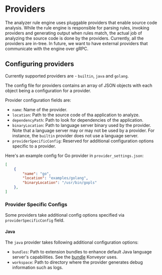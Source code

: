 # Providers

The analyzer rule engine uses pluggable providers that enable source code analysis. While the rule engine is responsible for parsing rules, invoking providers and generating output when rules match, the actual job of analyzing the source code is done by the providers. Currently, all the providers are in-tree. In future, we want to have external providers that communicate with the engine over gRPC.

## Configuring providers

Currently supported providers are - `builtin`, `java` and `golang`.

The config file for providers contains an array of JSON objects with each object being a configuration for a provider.

Provider configuration fields are:

* `name`: Name of the provider.
* `location`: Path to the source code of tha application to analyze.
* `dependencyPath`: Path to look for dependencies of the application.
* `binaryLocation`: Path to language server binary used by the provider. Note that a language server may or may not be used by a provider. For instance, the `builtin` provider does not use a language server.
* `providerSpecificConfig`: Reserved for additional configuration options specific to a provider.

Here's an example config for Go provider in `provider_settings.json`:

```json
[
    {
        "name": "go",
        "location": "examples/golang",
        "binaryLocation": "/usr/bin/gopls"
    },
]
```

### Provider Specific Configs

Some providers take additional config options specified via `providerSpecificConfig` field.

#### Java

The `java` provider takes following additional configuration options:

* `bundles`: Path to extension bundles to enhance default Java language server's capabilities. See the [bundle](https://github.com/konveyor/java-analyzer-bundle) Konveyor uses.
* `workspace`: Path to directory where the provider generates debug information such as logs.


